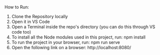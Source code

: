 How to Run:

1) Clone the Repository locally
2) Open it in VS Code
3) Open a Terminal inside the repo's directory (you can do this through VS code too)
3) To install all the Node modules used in this project, run:
   npm install
4) To run the project in your browser, run: 
   npm run serve
5) Open the following link on a browser: 
   http://localhost:8080/
